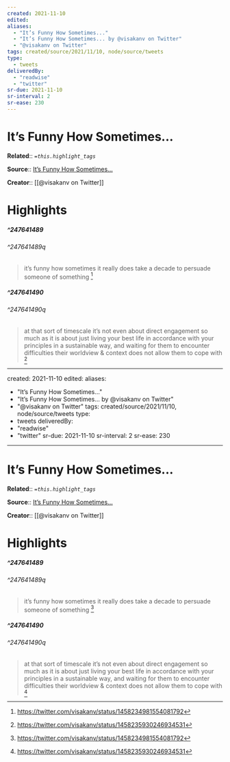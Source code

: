 ```yaml
---
created: 2021-11-10
edited:
aliases:
  - "It’s Funny How Sometimes..."
  - "It’s Funny How Sometimes... by @visakanv on Twitter"
  - "@visakanv on Twitter"
tags: created/source/2021/11/10, node/source/tweets
type: 
  - tweets
deliveredBy: 
  - "readwise"
  - "twitter"
sr-due: 2021-11-10
sr-interval: 2
sr-ease: 230
---
```

# It’s Funny How Sometimes...

**Related**:: 
*`=this.highlight_tags`*

**Source**:: [It’s Funny How Sometimes...](https://twitter.com/visakanv/status/1458234981554081792)

**Creator**:: [[@visakanv on Twitter]]

# Highlights
##### ^247641489

  


###### ^247641489q

> it’s funny how sometimes it really does take a decade to persuade someone of something 
  [^247641489]

[^247641489]: https://twitter.com/visakanv/status/1458234981554081792

##### ^247641490

  


###### ^247641490q

> at that sort of timescale it’s not even about direct engagement so much as it is about just living your best life in accordance with your principles in a sustainable way, and waiting for them to encounter difficulties their worldview & context does not allow them to cope with 
  [^247641490]

[^247641490]: https://twitter.com/visakanv/status/1458235930246934531

---
created: 2021-11-10
edited:
aliases:
  - "It’s Funny How Sometimes..."
  - "It’s Funny How Sometimes... by @visakanv on Twitter"
  - "@visakanv on Twitter"
tags: created/source/2021/11/10, node/source/tweets
type: 
  - tweets
deliveredBy: 
  - "readwise"
  - "twitter"
sr-due: 2021-11-10
sr-interval: 2
sr-ease: 230
---
# It’s Funny How Sometimes...

**Related**:: 
*`=this.highlight_tags`*

**Source**:: [It’s Funny How Sometimes...](https://twitter.com/visakanv/status/1458234981554081792)

**Creator**:: [[@visakanv on Twitter]]

# Highlights
##### ^247641489

  


###### ^247641489q

> it’s funny how sometimes it really does take a decade to persuade someone of something 
  [^247641489]

[^247641489]: https://twitter.com/visakanv/status/1458234981554081792

##### ^247641490

  


###### ^247641490q

> at that sort of timescale it’s not even about direct engagement so much as it is about just living your best life in accordance with your principles in a sustainable way, and waiting for them to encounter difficulties their worldview & context does not allow them to cope with 
  [^247641490]

[^247641490]: https://twitter.com/visakanv/status/1458235930246934531


